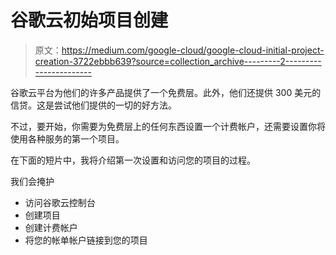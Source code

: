 # 谷歌云初始项目创建

> 原文：<https://medium.com/google-cloud/google-cloud-initial-project-creation-3722ebbb639?source=collection_archive---------2----------------------->

谷歌云平台为他们的许多产品提供了一个免费层。此外，他们还提供 300 美元的信贷。这是尝试他们提供的一切的好方法。

不过，要开始，你需要为免费层上的任何东西设置一个计费帐户，还需要设置你将使用各种服务的第一个项目。

在下面的短片中，我将介绍第一次设置和访问您的项目的过程。

我们会掩护

*   访问谷歌云控制台
*   创建项目
*   创建计费帐户
*   将您的帐单帐户链接到您的项目